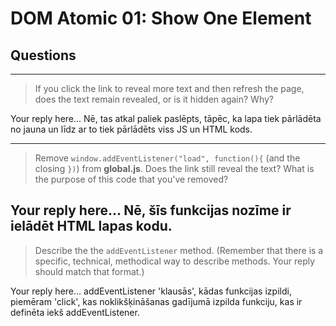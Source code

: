 # DOM Atomic 01: Show One Element

## Questions

---

> If you click the link to reveal more text and then refresh the page, does the text remain revealed, or is it hidden again? Why?

Your reply here...
Nē, tas atkal paliek paslēpts, tāpēc, ka lapa tiek pārlādēta no jauna un līdz ar to tiek pārlādēts viss JS un HTML kods.

---

> Remove `window.addEventListener("load", function(){` (and the closing `})`) from **global.js**. Does the link still reveal the text? What is the purpose of this code that you've removed?

Your reply here...
Nē, šīs funkcijas nozīme ir ielādēt HTML lapas kodu. 
---

> Describe the the `addEventListener` method. (Remember that there is a specific, technical, methodical way to describe methods. Your reply should match that format.)

Your reply here...
addEventListener 'klausās', kādas funkcijas izpildi, piemēram 'click', kas noklikšķināšanas gadījumā izpilda funkciju, kas ir definēta iekš addEventListener.
